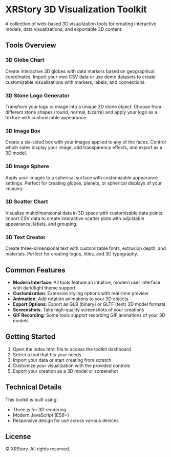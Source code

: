 # XRStory 3D Visualization Toolkit

A collection of web-based 3D visualization tools for creating interactive models, data visualizations, and exportable 3D content.

## Tools Overview

### 3D Globe Chart
Create interactive 3D globes with data markers based on geographical coordinates. Import your own CSV data or use demo datasets to create customizable visualizations with markers, labels, and connections.

### 3D Stone Logo Generator
Transform your logo or image into a unique 3D stone object. Choose from different stone shapes (round, normal, bizarre) and apply your logo as a texture with customizable appearance.

### 3D Image Box
Create a six-sided box with your images applied to any of the faces. Control which sides display your image, add transparency effects, and export as a 3D model.

### 3D Image Sphere
Apply your images to a spherical surface with customizable appearance settings. Perfect for creating globes, planets, or spherical displays of your imagery.

### 3D Scatter Chart
Visualize multidimensional data in 3D space with customizable data points. Import CSV data to create interactive scatter plots with adjustable appearance, labels, and grouping.

### 3D Text Creator
Create three-dimensional text with customizable fonts, extrusion depth, and materials. Perfect for creating logos, titles, and 3D typography.

## Common Features

- **Modern Interface**: All tools feature an intuitive, modern user interface with dark/light theme support
- **Customization**: Extensive styling options with real-time preview
- **Animation**: Add rotation animations to your 3D objects
- **Export Options**: Export as GLB (binary) or GLTF (text) 3D model formats
- **Screenshots**: Take high-quality screenshots of your creations
- **GIF Recording**: Some tools support recording GIF animations of your 3D models

## Getting Started

1. Open the index.html file to access the toolkit dashboard
2. Select a tool that fits your needs
3. Import your data or start creating from scratch
4. Customize your visualization with the provided controls
5. Export your creation as a 3D model or screenshot

## Technical Details

This toolkit is built using:
- Three.js for 3D rendering
- Modern JavaScript (ES6+)
- Responsive design for use across various devices

## License

© XRStory. All rights reserved.